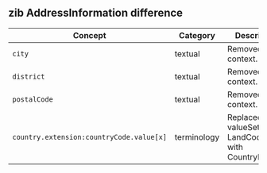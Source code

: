 ## zib AddressInformation difference

| Concept         | Category          | Description                             | 
|-----------------|-------------------|-----------------------------------------|
|`city` | textual | Removed Dutch context.|
|`district` | textual | Removed Dutch context. |
|`postalCode` | textual | Removed Dutch context. |
|`country.extension:countryCode.value[x]` | terminology | Replaced valueSet LandCodelijsten with CountryISO. |
